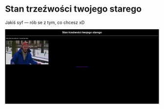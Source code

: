 # Stan trzeźwości twojego starego
Jakiś syf — rób se z tym, co chcesz xD

<img src="assets/brave_HYqG3Pgd49cE.png" alt="Screen">
